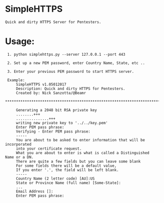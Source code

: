 # SimpleHTTPS
    Quick and dirty HTTPS Server for Pentesters.

# Usage:
     1. python simplehttps.py --server 127.0.0.1 --port 443
   
     2. Set up a new PEM password, enter Country Name, State, etc ..
     
     3. Enter your previous PEM password to start HTTPS server.

     Example:
         SimpleHTTPS v1.05012017
         Description: Quick and dirty HTTPS for Pentesters.
         Created by: Nick Sanzotta/@Beamr
         *******************************************************************************

         Generating a 2048 bit RSA private key
         ........+++
         ...............+++
         writing new private key to '../../key.pem'
         Enter PEM pass phrase:
         Verifying - Enter PEM pass phrase:
         -----
         You are about to be asked to enter information that will be incorporated
         into your certificate request.
         What you are about to enter is what is called a Distinguished Name or a DN.
         There are quite a few fields but you can leave some blank
         For some fields there will be a default value,
         If you enter '.', the field will be left blank.
         -----
         Country Name (2 letter code) [AU]:US
         State or Province Name (full name) [Some-State]:
         ...
         Email Address []:
         Enter PEM pass phrase:



 
 
